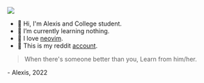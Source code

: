 <!--
**Alexis12119/Alexis12119** is a ✨ _special_ ✨ repository because its `README.md` (this file) appears on your GitHub profile.

Here are some ideas to get you started:

- 🔭 I’m currently working on ...
- 🌱 I’m currently learning ...
- 👯 I’m looking to collaborate on ...
- 🤔 I’m looking for help with ...
- 💬 Ask me about ...
- 📫 How to reach me: ...
- 😄 Pronouns: ...
- ⚡ Fun fact: ...
-->

![](https://img.shields.io/github/last-commit/Alexis12119/Alexis12119?color=302D41&logo=&logoColor=302D41&style=for-the-badge)

* 👋 Hi, I'm Alexis and College student.
* 🌱 I’m currently learning nothing. 
* 💖 I love [neovim](https://github.com/neovim/neovim).
* 🚀 This is my reddit [account](https://www.reddit.com/user/Blan_11/).

> When there's someone better than you, Learn from him/her.

\- Alexis, 2022
